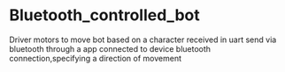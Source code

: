 # Bluetooth_controlled_bot
Driver motors to move bot based on a character received in uart send via bluetooth through a app connected to device bluetooth connection,specifying a direction of movement
